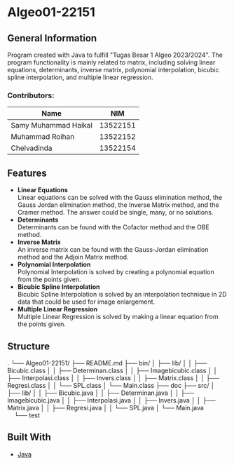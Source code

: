 # Algeo01-22151

## General Information
Program created with Java to fulfill "Tugas Besar 1 Algeo 2023/2024". The program functionality is mainly related to matrix, including solving linear equations, determinants, inverse matrix, polynomial interpolation, bicubic spline interpolation, and multiple linear regression.
### Contributors:
| Name  | NIM |
| ------------- | ------------- |
| Samy Muhammad Haikal  |  13522151  |
| Muhammad Roihan  | 13522152  |
| Chelvadinda | 13522154 |

## Features
* **Linear Equations** <br>
Linear equations can be solved with the Gauss elimination method, the Gauss Jordan elimination method, the Inverse Matrix method, and the Cramer method. The answer could be single, many, or no solutions.
* **Determinants** <br>
Determinants can be found with the Cofactor method and the OBE method.
* **Inverse Matrix** <br>
An inverse matrix can be found with the Gauss-Jordan elimination method and the Adjoin Matrix method.
* **Polynomial Interpolation** <br>
Polynomial Interpolation is solved by creating a polynomial equation from the points given.
* **Bicubic Spline Interpolation** <br>
Bicubic Spline Interpolation is solved by an interpolation technique in 2D data that could be used for image enlargement.
* **Multiple Linear Regression** <br>
Multiple Linear Regression is solved by making a linear equation from the points given.


## Structure
.
└── Algeo01-22151/
    ├── README.md
    ├── bin/
    │   ├── lib/
    │   │   ├── Bicubic.class
    │   │   ├── Determinan.class
    │   │   ├── Imagebicubic.class
    │   │   ├── Interpolasi.class
    │   │   ├── Invers.class
    │   │   ├── Matrix.class
    │   │   ├── Regresi.class
    │   │   └── SPL.class
    │   └── Main.class
    ├── doc
    ├── src/
    │   ├── lib/
    │   │   ├── Bicubic.java
    │   │   ├── Determinan.java
    │   │   ├── Imagebicubic.java
    │   │   ├── Interpolasi.java
    │   │   ├── Invers.java
    │   │   ├── Matrix.java
    │   │   ├── Regresi.java
    │   │   └── SPL.java
    │   └── Main.java
    └── test
    
## Built With
* [Java](https://www.java.com/en/)
